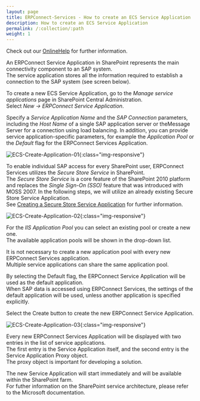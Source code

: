 ```yaml
---
layout: page
title: ERPConnect-Services - How to create an ECS Service Application
description: How to create an ECS Service Application
permalink: /:collection/:path
weight: 1
---
```


Check out our [OnlineHelp](https://help.theobald-software.com/en/) for further information.

An ERPConnect Service Application in SharePoint represents the main connectivity component to an SAP system. <br>
The service application stores all the information required to establish a connection to the SAP system (see screen below). 

To create a new ECS Service Application, go to the *Manage service applications* page in SharePoint Central Administration. <br>
Select *New -> ERPConnect Service Application*.

Specify a *Service Application Name* and the *SAP Connection* parameters, including the *Host Name* of a single SAP application 
server or theMessage Server for a connection using load balancing. In addition, you can provide service application-specific parameters, 
for example the *Application Pool* or the *Default* flag for the ERPConnect Services Application.

![ECS-Create-Application-01](/img/contents/ECS-Create-Application-01.png){:class="img-responsive"}

To enable individual SAP access for every SharePoint user, ERPConnect Services utilizes the *Secure Store Service* in SharePoint. <br>
The *Secure Store Service* is a core feature of the SharePoint 2010 platform and replaces the *Single Sign-On (SSO)* feature that 
was introduced with MOSS 2007. In the following steps, we will utilize an already existing Secure Store Service Application. <br>
See [Creating a Secure Store Service Application]() for further information.

![ECS-Create-Application-02](/img/contents/ECS-Create-Application-02.png){:class="img-responsive"}

For the *IIS Application Pool* you can select an existing pool or create a new one. <br>
The available application pools will be shown in the drop-down list.

It is not necessary to create a new application pool with every new ERPConnect Services application. <br>
Multiple service applications can share the same application pool.

By selecting the Default flag, the ERPConnect Service Application will be used as the default application. <br>
When SAP data is accessed using ERPConnect Services, the settings of the default application will be used, 
unless another application is specified explicitly.

Select the Create button to create the new ERPConnect Service Application.

![ECS-Create-Application-03](/img/contents/ECS-Create-Application-03.png){:class="img-responsive"}

Every new ERPConnect Services Application will be displayed with two entries in the list of service applications. <br>
The first entry is the Service Application itself, and the second entry is the Service Application Proxy object. <br>
The proxy object is important for developing a solution.

The new Service Application will start immediately and will be available within the SharePoint farm. <br>
For futher information on the SharePoint service architecture, please refer to the Microsoft documentation. 